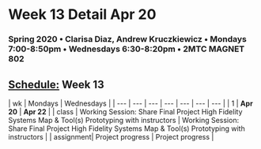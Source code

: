 # Week 13 Detail Apr 20

### Spring 2020 • Clarisa Diaz, Andrew Kruczkiewicz • Mondays 7:00-8:50pm • Wednesdays 6:30-8:20pm • 2MTC MAGNET 802

## [Schedule:](./) Week 13

| wk | Mondays  | Wednesdays  |
| --- | --- | --- | --- | --- | --- | --- |
| 1 | **Apr 20** | **Apr 22** |
| class | Working Session: Share Final Project High Fidelity Systems Map & Tool(s) Prototyping with instructors  | Working Session: Share Final Project High Fidelity Systems Map & Tool(s) Prototyping with instructors |
| assignment| Project progress  | Project progress  |

